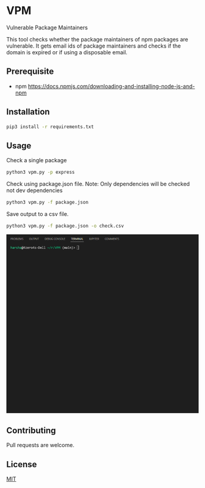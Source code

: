 # VPM
Vulnerable Package Maintainers

This tool checks whether the package maintainers of npm packages are vulnerable. It gets email ids of package maintainers and checks if the domain is expired or if using a disposable email.

## Prerequisite

- npm
https://docs.npmjs.com/downloading-and-installing-node-js-and-npm

## Installation

```bash
pip3 install -r requirements.txt
```

## Usage
Check a single package
```bash
python3 vpm.py -p express
```

Check using package.json file. 
Note: Only dependencies will be checked not dev dependencies
```bash
python3 vpm.py -f package.json
```

Save output to a csv file. 
```bash
python3 vpm.py -f package.json -o check.csv
```

![Output](https://github.com/defmax/VPM/blob/main/static/output.gif)


## Contributing
Pull requests are welcome.


## License
[MIT](https://choosealicense.com/licenses/mit/)
